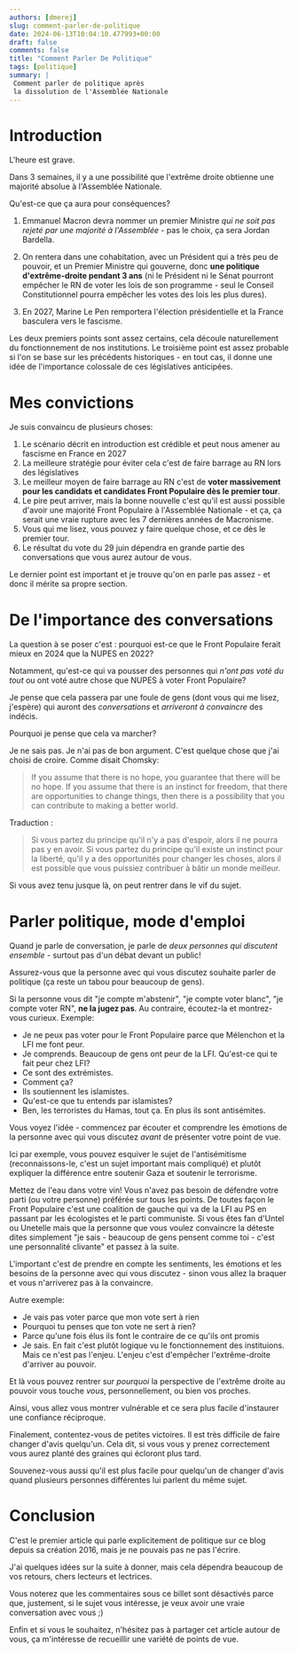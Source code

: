 ```yaml
---
authors: [dmerej]
slug: comment-parler-de-politique
date: 2024-06-13T10:04:10.477993+00:00
draft: false
comments: false
title: "Comment Parler De Politique"
tags: [politique]
summary: |
 Comment parler de politique après
 la dissolution de l'Assemblée Nationale
---
```


# Introduction

L'heure est grave.

Dans 3 semaines, il y a une possibilité que l'extrême droite obtienne une majorité absolue à l'Assemblée Nationale.

Qu'est-ce que ça aura pour conséquences?

1. Emmanuel Macron devra nommer un premier Ministre *qui ne soit pas
   rejeté par une majorité à l'Assemblée* - pas le choix, ça sera Jordan Bardella.

2. On rentera dans une cohabitation, avec un Président qui a très peu de
   pouvoir, et un Premier Ministre qui gouverne, donc **une politique d'extrême-droite pendant 3 ans**
   (ni le Président ni le Sénat pourront empêcher le RN de voter les lois de son programme - seul le
   Conseil Constitutionnel pourra empêcher les votes des lois les plus dures).

3. En 2027, Marine Le Pen remportera l'élection présidentielle et la France basculera vers le fascisme.

Les deux premiers points sont assez certains, cela découle naturellement du
fonctionnement de nos institutions. Le troisième point est assez probable si
l'on se base sur les précédents historiques - en tout cas, il donne une
idée de l'importance colossale de ces législatives anticipées.

# Mes convictions

Je suis convaincu de plusieurs choses:

1. Le scénario décrit en introduction est crédible et peut nous amener au fascisme en
   France en 2027
2. La meilleure stratégie pour éviter cela c'est de faire barrage au RN lors des
   législatives
3. Le meilleur moyen de faire barrage au RN c'est de **voter massivement
   pour les candidats et candidates Front Populaire dès le premier tour**.
4. Le pire peut arriver, mais la bonne nouvelle c'est qu'il est aussi
   possible d'avoir une majorité Front Populaire à l'Assemblée
   Nationale - et ça, ça serait une vraie rupture avec les 7 dernières années de Macronisme.
5. Vous qui me lisez, vous pouvez y faire quelque chose, et ce dès le premier tour.
6. Le résultat du vote du 29 juin dépendra en grande partie des
conversations que vous aurez autour de vous.

Le dernier point est important et je trouve qu'on en parle pas assez -
et donc il mérite sa propre section.

# De l'importance des conversations

La question à se poser c'est : pourquoi est-ce que le Front Populaire ferait mieux en 2024 que la NUPES
en 2022?

Notamment, qu'est-ce qui va pousser des personnes qui *n'ont pas voté du
tout* ou ont voté autre chose que NUPES à voter Front Populaire?

Je pense que cela passera par une foule de gens (dont vous qui me lisez, j'espère)
qui auront des *conversations* et *arriveront à convaincre* des indécis.

Pourquoi je pense que cela va marcher?

Je ne sais pas. Je n'ai pas de bon argument. C'est quelque chose que
j'ai choisi de croire. Comme disait Chomsky:

> If you assume that there is no hope, you guarantee that there will be no
> hope. If you assume that there is an instinct for freedom, that there
> are opportunities to change things, then there is a possibility that you
> can contribute to making a better world.

Traduction :

> Si vous partez du principe qu'il n'y a pas d'espoir, alors il ne pourra pas y en avoir.
> Si vous partez du principe qu'il existe un instinct pour la liberté, qu'il y a des opportunités
> pour changer les choses, alors il est possible que vous puissiez contribuer à bâtir un monde meilleur.

Si vous avez tenu jusque là, on peut rentrer dans le vif du sujet.

# Parler politique, mode d'emploi

Quand je parle de conversation, je parle de *deux personnes qui
discutent ensemble* - surtout pas d'un débat devant un public!


Assurez-vous que la personne avec qui vous discutez souhaite parler de
politique (ça reste un tabou pour beaucoup de gens).

Si la personne vous dit "je compte m'abstenir", "je compte voter
blanc", "je compte voter RN", **ne la jugez pas**. Au contraire,
écoutez-la et montrez-vous curieux. Exemple:

- Je ne peux pas voter pour le Front Populaire parce que Mélenchon et la LFI me font peur.
- Je comprends. Beaucoup de gens ont peur de la LFI.  Qu'est-ce qui te fait peur chez LFI?
- Ce sont des extrémistes.
- Comment ça?
- Ils soutiennent les islamistes.
- Qu'est-ce que tu entends par islamistes?
- Ben, les terroristes du Hamas, tout ça. En plus ils sont antisémites.

Vous voyez l'idée - commencez par écouter et comprendre les émotions de
la personne avec qui vous discutez *avant* de présenter votre point de
vue.

Ici par exemple, vous pouvez esquiver le sujet de l'antisémitisme
(reconnaissons-le, c'est un sujet important mais compliqué) et plutôt
expliquer la différence entre soutenir Gaza et soutenir le terrorisme.


Mettez de l'eau dans votre vin! Vous n'avez pas besoin de défendre votre
parti (ou votre personne) préférée sur tous les points. De toutes façon
le Front Populaire c'est une coalition de gauche qui va de la LFI au PS
en passant par les écologistes et le parti communiste. Si vous êtes fan
d'Untel ou Unetelle mais que la personne que vous voulez convaincre la
déteste dites simplement "je sais - beaucoup de gens pensent comme toi -
c'est une personnalité clivante" et passez à la suite.

L'important c'est de prendre en compte les sentiments, les émotions et
les besoins de la personne avec qui vous discutez - sinon vous allez la
braquer et vous n'arriverez pas à la convaincre.

Autre exemple:

- Je vais pas voter parce que mon vote sert à rien
- Pourquoi tu penses que ton vote ne sert à rien?
- Parce qu'une fois élus ils font le contraire de ce qu'ils ont promis
- Je sais. En fait c'est plutôt logique vu le fonctionnement des
  instituions. Mais ce n'est pas l'enjeu. L'enjeu c'est d'empêcher
  l'extrême-droite d'arriver au pouvoir.

Et là vous pouvez rentrer sur *pourquoi* la perspective de l'extrême droite
au pouvoir vous touche *vous*, personnellement, ou bien vos proches.

Ainsi, vous allez vous montrer vulnérable et ce sera plus facile d'instaurer
une confiance réciproque.

Finalement, contentez-vous de petites victoires.  Il est très difficile de faire
changer d'avis quelqu'un. Cela dit, si vous vous y prenez correctement vous
aurez planté des graines qui écloront plus tard.

Souvenez-vous aussi qu'il est plus facile pour quelqu'un de changer
d'avis quand plusieurs personnes différentes lui parlent du même
sujet.


# Conclusion

C'est le premier article qui parle explicitement de politique sur ce blog
depuis sa création 2016, mais je ne pouvais pas ne pas l'écrire.

J'ai quelques idées sur la suite à donner, mais cela dépendra beaucoup
de vos retours, chers lecteurs et lectrices.

Vous noterez que les commentaires sous ce billet sont désactivés parce
que, justement, si le sujet vous intéresse, je veux avoir une vraie
conversation avec vous ;)

Enfin et si vous le souhaitez, n'hésitez pas à partager cet article
autour de vous, ça m'intéresse de recueillir une variété de points de
vue.
